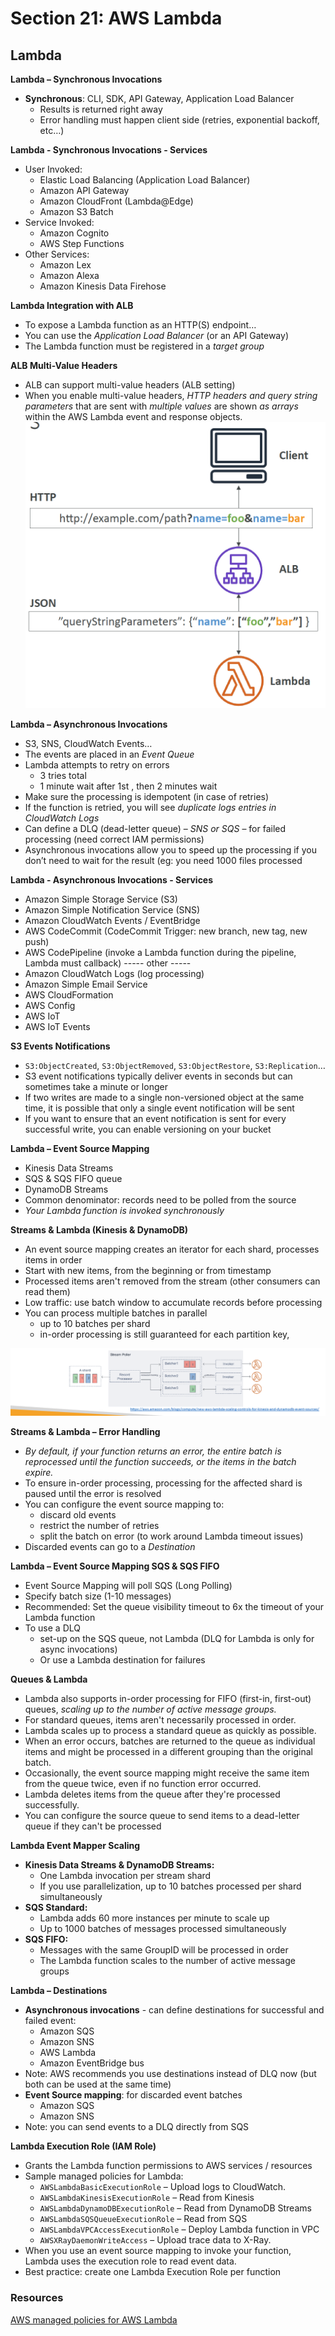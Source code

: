 # Section 21: AWS Lambda
## Lambda
__Lambda – Synchronous Invocations__  
* __Synchronous__: CLI, SDK, API Gateway, Application Load Balancer
  - Results is returned right away
  - Error handling must happen client side (retries, exponential backoff, etc…)

__Lambda - Synchronous Invocations - Services__  
* User Invoked:
  - Elastic Load Balancing (Application Load Balancer)
  - Amazon API Gateway
  - Amazon CloudFront (Lambda@Edge)
  - Amazon S3 Batch
* Service Invoked:
  - Amazon Cognito
  - AWS Step Functions
* Other Services:
  - Amazon Lex
  - Amazon Alexa
  - Amazon Kinesis Data Firehose

__Lambda Integration with ALB__   
* To expose a Lambda function as an HTTP(S) endpoint…
* You can use the _Application Load Balancer_ (or an API Gateway)
* The Lambda function must be registered in a _target group_

__ALB Multi-Value Headers__  
* ALB can support multi-value headers (ALB setting)
* When you enable multi-value headers, _HTTP headers and query string parameters_ that are sent with _multiple values_ are shown _as arrays_ within the AWS Lambda event and response objects.
![](slides/alb-multi-header.png)  

__Lambda – Asynchronous Invocations__  
* S3, SNS, CloudWatch Events…
* The events are placed in an _Event Queue_
* Lambda attempts to retry on errors
  - 3 tries total
  - 1 minute wait after 1st , then 2 minutes wait
* Make sure the processing is idempotent (in case of retries)
* If the function is retried, you will see _duplicate logs entries in CloudWatch Logs_
* Can define a DLQ (dead-letter queue) – _SNS or SQS_ – for failed processing (need correct IAM permissions)
* Asynchronous invocations allow you to speed up the processing if you don’t need to wait for the result (eg: you need 1000 files processed

__Lambda - Asynchronous Invocations - Services__  
* Amazon Simple Storage Service (S3)
* Amazon Simple Notification Service (SNS)
* Amazon CloudWatch Events / EventBridge
* AWS CodeCommit (CodeCommit Trigger: new branch, new tag, new push)
* AWS CodePipeline (invoke a Lambda function during the pipeline, Lambda must callback)
----- other -----
* Amazon CloudWatch Logs (log processing)
* Amazon Simple Email Service
* AWS CloudFormation
* AWS Config
* AWS IoT
* AWS IoT Events

__S3 Events Notifications__  
* `S3:ObjectCreated`, `S3:ObjectRemoved`, `S3:ObjectRestore`, `S3:Replication`…
* S3 event notifications typically deliver events in seconds but can sometimes take a minute or longer
* If two writes are made to a single non-versioned object at the same time, it is possible that only a single event notification will be sent
* If you want to ensure that an event notification is sent for every successful write, you can enable versioning on your bucket

__Lambda – Event Source Mapping__  
* Kinesis Data Streams
* SQS & SQS FIFO queue
* DynamoDB Streams
* Common denominator: records need to be polled from the source
* _Your Lambda function is invoked synchronously_

__Streams & Lambda (Kinesis & DynamoDB)__  
* An event source mapping creates an iterator for each shard, processes items in order
* Start with new items, from the beginning or from timestamp
* Processed items aren't removed from the stream (other consumers can read them)
* Low traffic: use batch window to accumulate records before processing
* You can process multiple batches in parallel
  - up to 10 batches per shard
  - in-order processing is still guaranteed for each partition key,

![](slides/stream-and-lambda.png)


__Streams & Lambda – Error Handling__   
* _By default, if your function returns an error, the entire batch is reprocessed until the function succeeds, or the items in the batch expire._
* To ensure in-order processing, processing for the affected shard is paused until the error is resolved
* You can configure the event source mapping to:
  - discard old events
  - restrict the number of retries
  - split the batch on error (to work around Lambda timeout issues)
* Discarded events can go to a _Destination_

__Lambda – Event Source Mapping SQS & SQS FIFO__  
* Event Source Mapping will poll SQS (Long Polling)
* Specify batch size (1-10 messages)
* Recommended: Set the queue visibility timeout to 6x the timeout of your Lambda function
* To use a DLQ
  - set-up on the SQS queue, not Lambda (DLQ for Lambda is only for async invocations)
  - Or use a Lambda destination for failures

__Queues & Lambda__  
* Lambda also supports in-order processing for FIFO (first-in, first-out) queues, _scaling up to the number of active message groups._
* For standard queues, items aren't necessarily processed in order.
* Lambda scales up to process a standard queue as quickly as possible.
* When an error occurs, batches are returned to the queue as individual items
and might be processed in a different grouping than the original batch.
* Occasionally, the event source mapping might receive the same item from
the queue twice, even if no function error occurred.
* Lambda deletes items from the queue after they're processed successfully.
* You can configure the source queue to send items to a dead-letter queue if
they can't be processed

__Lambda Event Mapper Scaling__   
* __Kinesis Data Streams & DynamoDB Streams:__
  - One Lambda invocation per stream shard
  - If you use parallelization, up to 10 batches processed per shard simultaneously
* __SQS Standard:__
  - Lambda adds 60 more instances per minute to scale up
  - Up to 1000 batches of messages processed simultaneously
* __SQS FIFO:__
  - Messages with the same GroupID will be processed in order
  - The Lambda function scales to the number of active message groups

__Lambda – Destinations__  
* __Asynchronous invocations__ - can define destinations for successful and failed event:
  - Amazon SQS
  - Amazon SNS
  - AWS Lambda
  - Amazon EventBridge bus
* Note: AWS recommends you use destinations instead of DLQ now (but both can be used at the same time)
* __Event Source mapping__: for discarded event batches
  - Amazon SQS
  - Amazon SNS
* Note: you can send events to a DLQ directly from SQS

__Lambda Execution Role (IAM Role)__  
* Grants the Lambda function permissions to AWS services / resources
* Sample managed policies for Lambda:
  - `AWSLambdaBasicExecutionRole` – Upload logs to CloudWatch.
  - `AWSLambdaKinesisExecutionRole` – Read from Kinesis
  - `AWSLambdaDynamoDBExecutionRole` – Read from DynamoDB Streams
  - `AWSLambdaSQSQueueExecutionRole` – Read from SQS
  - `AWSLambdaVPCAccessExecutionRole` – Deploy Lambda function in VPC
  - `AWSXRayDaemonWriteAccess` – Upload trace data to X-Ray.
* When you use an event source mapping to invoke your function, Lambda uses the execution role to read event data.
* Best practice: create one Lambda Execution Role per function

### Resources
[AWS managed policies for AWS Lambda](https://docs.aws.amazon.com/lambda/latest/dg/security-iam-awsmanpol.html)  
